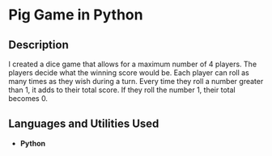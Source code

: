 <h1>Pig Game in Python</h1>


<h2>Description</h2>
I created a dice game that allows for a maximum number of 4 players. The players decide what the winning score would be. Each player can roll as many times as they wish during a turn. Every time they roll a number greater than 1, it adds to their total score. If they roll the number 1, their total becomes 0. <br />


<h2>Languages and Utilities Used</h2>

- <b>Python</b>


<!--
 ```diff
- text in red
+ text in green
! text in orange
# text in gray
@@ text in purple (and bold)@@
```
--!>

